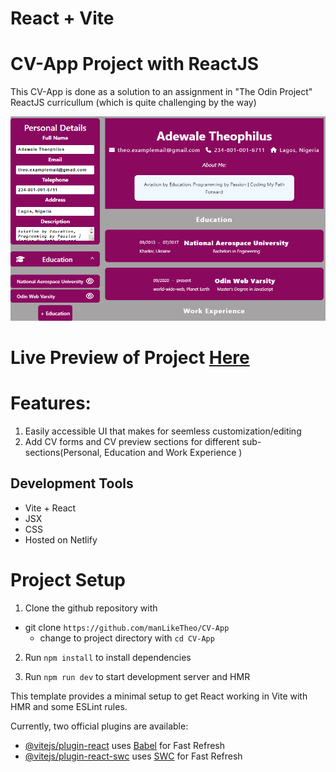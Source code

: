 # React + Vite

# CV-App Project with ReactJS

This CV-App is done as a solution to an assignment in "The Odin Project" ReactJS curricullum (which is quite challenging by the way)

![CV-App Thumbnail](<src/assets/CV-App Snip.png>)

# Live Preview of Project [Here](https://beamish-meringue-cb7834.netlify.app/)

# Features:

1. Easily accessible UI that makes for seemless customization/editing
2. Add CV forms and CV preview sections for different sub-sections(Personal, Education and Work Experience )

## Development Tools

- Vite + React
- JSX
- CSS
- Hosted on Netlify

# Project Setup

1. Clone the github repository with

- git clone `https://github.com/manLikeTheo/CV-App`
  - change to project directory with `cd CV-App`

2. Run `npm install` to install dependencies

3. Run `npm run dev` to start development server and HMR

This template provides a minimal setup to get React working in Vite with HMR and some ESLint rules.

Currently, two official plugins are available:

- [@vitejs/plugin-react](https://github.com/vitejs/vite-plugin-react/blob/main/packages/plugin-react/README.md) uses [Babel](https://babeljs.io/) for Fast Refresh
- [@vitejs/plugin-react-swc](https://github.com/vitejs/vite-plugin-react-swc) uses [SWC](https://swc.rs/) for Fast Refresh
